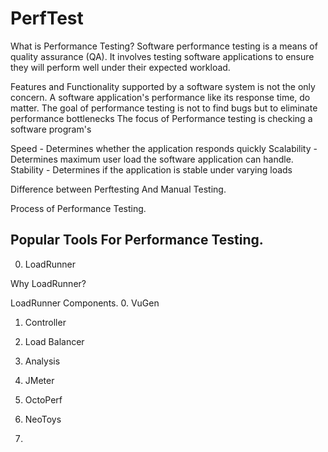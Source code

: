 # PerfTest
What is Performance Testing?
Software performance testing is a means of quality assurance (QA). It involves testing software applications to ensure they will perform well under their expected workload.

Features and Functionality supported by a software system is not the only concern. A software application's performance like its response time, do matter. The goal of performance testing is not to find bugs but to eliminate performance bottlenecks
The focus of Performance testing is checking a software program's

Speed - Determines whether the application responds quickly
Scalability - Determines maximum user load the software application can handle.
Stability - Determines if the application is stable under varying loads

Difference between Perftesting And Manual Testing.

Process of Performance Testing.



## Popular Tools For Performance Testing.
0. LoadRunner

Why LoadRunner?

LoadRunner Components.
0. VuGen
1. Controller
2. Load Balancer
3. Analysis


1. JMeter
2. OctoPerf
3. NeoToys
4. 
